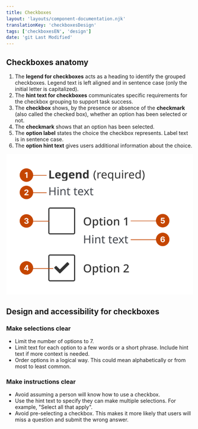 ```yaml
---
title: Checkboxes
layout: 'layouts/component-documentation.njk'
translationKey: 'checkboxesDesign'
tags: ['checkboxesEN', 'design']
date: 'git Last Modified'
---
```


## Checkboxes anatomy

<ol class="anatomy-list">
  <li>The <strong>legend for checkboxes</strong> acts as a heading to identify the grouped checkboxes. Legend text is left aligned and in sentence case (only the initial letter is capitalized).</li>
  <li>The <strong>hint text for checkboxes</strong> communicates specific requirements for the checkbox grouping to support task success.</li>
  <li>The <strong>checkbox</strong> shows, by the presence or absence of the <strong>checkmark</strong> (also called the checked box), whether an option has been selected or not.</li>
  <li>The <strong>checkmark</strong> shows that an option has been selected.</li>
  <li>The <strong>option label</strong> states the choice the checkbox represents. Label text is in sentence case.</li>
  <li>The <strong>option hint text</strong> gives users additional information about the choice.</li>
</ol>

<img class="b-sm b-default p-300" src="/images/en/components/anatomy/gcds-checkboxes-anatomy.svg" alt='Checkboxes anatomy showing the labels "legend" at the top followed by “hint text” underneath. Under that are two checkboxes with labels beside them and hint text. One of the checkboxes has a checkmark.' />

## Design and accessibility for checkboxes

### Make selections clear

- Limit the number of options to 7.  
- Limit text for each option to a few words or a short phrase. Include hint text if more context is needed.  
- Order options in a logical way. This could mean alphabetically or from most to least common.

### Make instructions clear

- Avoid assuming a person will know how to use a checkbox.  
- Use the hint text to specify they can make multiple selections. For example, "Select all that apply".  
- Avoid pre-selecting a checkbox. This makes it more likely that users will miss a question and submit the wrong answer.
